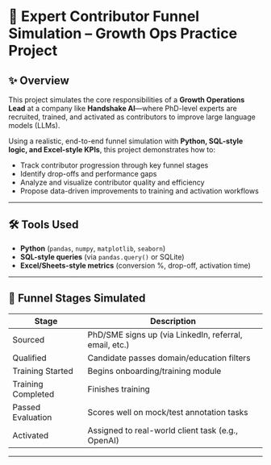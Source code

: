 # 🧠 Expert Contributor Funnel Simulation – Growth Ops Practice Project

## ✨ Overview

This project simulates the core responsibilities of a **Growth Operations Lead** at a company like **Handshake AI**—where PhD-level experts are recruited, trained, and activated as contributors to improve large language models (LLMs).

Using a realistic, end-to-end funnel simulation with **Python, SQL-style logic, and Excel-style KPIs**, this project demonstrates how to:

- Track contributor progression through key funnel stages
- Identify drop-offs and performance gaps
- Analyze and visualize contributor quality and efficiency
- Propose data-driven improvements to training and activation workflows

---

## 🛠️ Tools Used

- **Python** (`pandas`, `numpy`, `matplotlib`, `seaborn`)
- **SQL-style queries** (via `pandas.query()` or SQLite)
- **Excel/Sheets-style metrics** (conversion %, drop-off, activation time)

---

## 🧩 Funnel Stages Simulated

| Stage               | Description                                                  |
|--------------------|--------------------------------------------------------------|
| Sourced             | PhD/SME signs up (via LinkedIn, referral, email, etc.)       |
| Qualified           | Candidate passes domain/education filters                    |
| Training Started    | Begins onboarding/training module                            |
| Training Completed  | Finishes training                                            |
| Passed Evaluation   | Scores well on mock/test annotation tasks                    |
| Activated           | Assigned to real-world client task (e.g., OpenAI)             |

---

